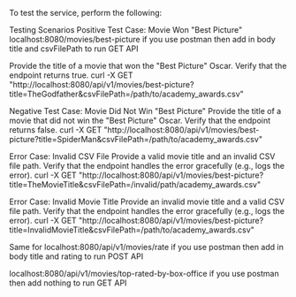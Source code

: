 To test the service, perform the following:

Testing Scenarios
Positive Test Case: Movie Won "Best Picture"
localhost:8080/movies/best-picture
if you use postman then add in body title and csvFilePath  to run GET API

Provide the title of a movie that won the "Best Picture" Oscar. 
Verify that the endpoint returns true.
curl -X GET "http://localhost:8080/api/v1/movies/best-picture?title=TheGodfather&csvFilePath=/path/to/academy_awards.csv"

Negative Test Case: Movie Did Not Win "Best Picture"
Provide the title of a movie that did not win the "Best Picture" Oscar.
Verify that the endpoint returns false.
curl -X GET "http://localhost:8080/api/v1/movies/best-picture?title=SpiderMan&csvFilePath=/path/to/academy_awards.csv"

Error Case: Invalid CSV File
Provide a valid movie title and an invalid CSV file path.
Verify that the endpoint handles the error gracefully (e.g., logs the error).
curl -X GET "http://localhost:8080/api/v1/movies/best-picture?title=TheMovieTitle&csvFilePath=/invalid/path/academy_awards.csv"

Error Case: Invalid Movie Title
Provide an invalid movie title and a valid CSV file path.
Verify that the endpoint handles the error gracefully (e.g., logs the error).
curl -X GET "http://localhost:8080/api/v1/movies/best-picture?title=InvalidMovieTitle&csvFilePath=/path/to/academy_awards.csv"

Same for 
localhost:8080/api/v1/movies/rate
if you use postman then add in body title and rating to run POST API

localhost:8080/api/v1/movies/top-rated-by-box-office
if you use postman then add nothing to run GET API


